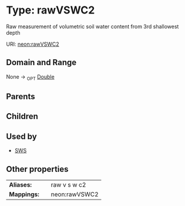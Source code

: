 
# Type: rawVSWC2


Raw measurement of volumetric soil water content from 3rd shallowest depth

URI: [neon:rawVSWC2](https://data.neonscience.org/rawVSWC2)


## Domain and Range

None ->  <sub>OPT</sub> [Double](types/Double.md)

## Parents


## Children


## Used by

 * [SWS](SWS.md)

## Other properties

|  |  |  |
| --- | --- | --- |
| **Aliases:** | | raw v s w c2 |
| **Mappings:** | | neon:rawVSWC2 |

